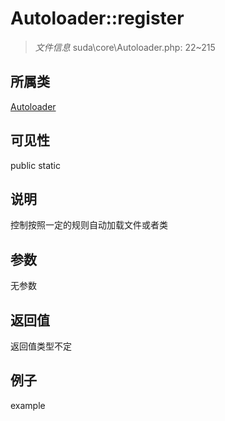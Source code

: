 # Autoloader::register

> *文件信息* suda\core\Autoloader.php: 22~215
## 所属类 

[Autoloader](../Autoloader.md)

## 可见性

  public  static
## 说明

控制按照一定的规则自动加载文件或者类

## 参数

无参数
## 返回值
返回值类型不定
## 例子

example